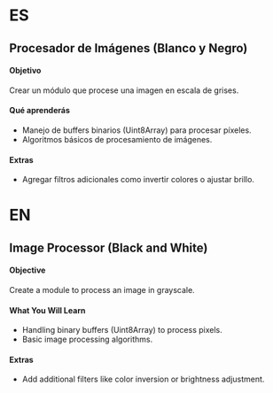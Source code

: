 # ES
## Procesador de Imágenes (Blanco y Negro)

#### Objetivo

Crear un módulo que procese una imagen en escala de grises.

#### Qué aprenderás

- Manejo de buffers binarios (Uint8Array) para procesar píxeles.
- Algoritmos básicos de procesamiento de imágenes.

#### Extras

- Agregar filtros adicionales como invertir colores o ajustar brillo.

# EN
## Image Processor (Black and White)

#### Objective

Create a module to process an image in grayscale.

#### What You Will Learn

- Handling binary buffers (Uint8Array) to process pixels.
- Basic image processing algorithms.

#### Extras

- Add additional filters like color inversion or brightness adjustment.
